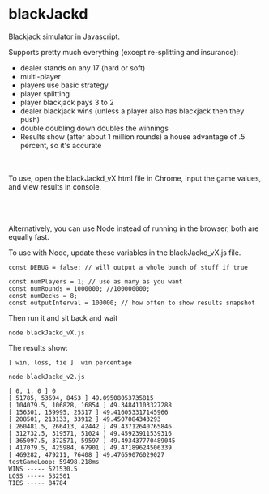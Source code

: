# blackJackd

Blackjack simulator in Javascript.

Supports pretty much everything (except re-splitting and insurance):
* dealer stands on any 17 (hard or soft)
* multi-player
* players use basic strategy
* player splitting
* player blackjack pays 3 to 2
* dealer blackjack wins (unless a player also has blackjack then they push)
* double doubling down doubles the winnings
* Results show (after about 1 million rounds) a house advantage of .5 percent, so it's accurate

<br><br>
To use, open the blackJackd_vX.html file in Chrome, input the game values, and view results in console.   

<br><br><br>
Alternatively, you can use Node instead of running in the browser, both are equally fast.

To use with Node, update these variables in the blackJackd_vX.js file.

```
const DEBUG = false; // will output a whole bunch of stuff if true

const numPlayers = 1; // use as many as you want
const numRounds = 1000000; //100000000;
const numDecks = 8;
const outputInterval = 100000; // how often to show results snapshot
```




Then run it and sit back and wait
```
node blackJackd_vX.js
```


The results show:
```
[ win, loss, tie ]  win percentage
```


```
node blackJackd_v2.js

[ 0, 1, 0 ] 0
[ 51785, 53694, 8453 ] 49.09508053735815
[ 104079.5, 106828, 16854 ] 49.34841103327288
[ 156301, 159995, 25317 ] 49.416053317145966
[ 208501, 213133, 33912 ] 49.4507084343293
[ 260481.5, 266413, 42442 ] 49.43712640765846
[ 312732.5, 319571, 51024 ] 49.45923911539316
[ 365097.5, 372571, 59597 ] 49.493437770489045
[ 417079.5, 425984, 67901 ] 49.47189624506339
[ 469282, 479211, 76408 ] 49.47659076029027
testGameLoop: 59498.218ms
WINS ----- 521530.5
LOSS ----- 532501
TIES ----- 84784
```
